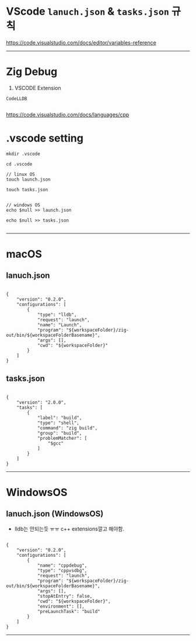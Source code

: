 # VScode ```lanuch.json``` & ```tasks.json``` 규칙

https://code.visualstudio.com/docs/editor/variables-reference

<hr>

# Zig Debug

1. VSCODE Extension 

```
CodeLLDB


```

https://code.visualstudio.com/docs/languages/cpp


# .vscode setting

```
mkdir .vscode

cd .vscode

// linux OS
touch launch.json

touch tasks.json


// windows OS
echo $null >> launch.json

echo $null >> tasks.json


```

<hr>

# macOS

## lanuch.json

```

{
    "version": "0.2.0",
    "configurations": [
        {
            "type": "lldb",
            "request": "launch",
            "name": "Launch",
            "program": "${workspaceFolder}/zig-out/bin/${workspaceFolderBasename}",
            "args": [],
            "cwd": "${workspaceFolder}"
        }
    ]
}

```

## tasks.json

```

{
    "version": "2.0.0",
    "tasks": [
        {
            "label": "build",
            "type": "shell",
            "command": "zig build",
            "group": "build",
            "problemMatcher": [
                "$gcc"
            ]
        }
    ]
}

```

<hr>

# WindowsOS

## lanuch.json (WindowsOS)

- lldb는 안되는듯 ㅠㅠ c++ extensions깔고 해야함.

```

{
    "version": "0.2.0",
    "configurations": [
        {
            "name": "cppdebug",
            "type": "cppvsdbg",
            "request": "launch",
            "program": "${workspaceFolder}/zig-out/bin/${workspaceFolderBasename}",
            "args": [],
            "stopAtEntry": false,
            "cwd": "${workspaceFolder}",
            "environment": [],
            "preLaunchTask": "build"
        }
    ]
}

```

<hr>

<br>
